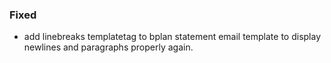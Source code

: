 ### Fixed

- add linebreaks templatetag to bplan statement email template to display
  newlines and paragraphs properly again.
